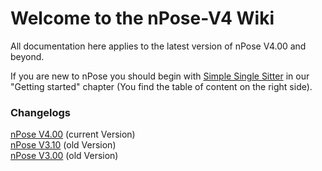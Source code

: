 # Welcome to the nPose-V4 Wiki
 
All documentation here applies to the latest version of nPose V4.00 and beyond.  

If you are new to nPose you should begin with [Simple Single Sitter](Simple-Single-Sitter) in our "Getting started" chapter (You find the table of content on the right side).

### Changelogs

[nPose V4.00](Changelog-nPose-V4.00) (current Version)  
[nPose V3.10](Changelog-nPose-V3.10) (old Version)  
[nPose V3.00](Changelog-nPose-V3.00) (old Version)
